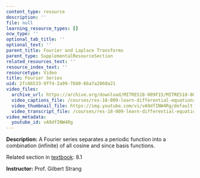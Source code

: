 ```yaml
---
content_type: resource
description: ''
file: null
learning_resource_types: []
ocw_type: ''
optional_tab_title: ''
optional_text: ''
parent_title: Fourier and Laplace Transforms
parent_type: SupplementalResourceSection
related_resources_text: ''
resource_index_text: ''
resourcetype: Video
title: Fourier Series
uid: 2fc86533-9ff4-2a99-7660-66a7a2860a21
video_files:
  archive_url: https://archive.org/download/MITRES18-009F15/MITRES18-009F15_8_1_FourierSeries_300k.mp4
  video_captions_file: /courses/res-18-009-learn-differential-equations-up-close-with-gilbert-strang-and-cleve-moler-fall-2015/25d9ac8402b85c2cb3693ed4475797b4_vA9dfINW4Rg.vtt
  video_thumbnail_file: https://img.youtube.com/vi/vA9dfINW4Rg/default.jpg
  video_transcript_file: /courses/res-18-009-learn-differential-equations-up-close-with-gilbert-strang-and-cleve-moler-fall-2015/f215541ba269252b86d5473e86267030_vA9dfINW4Rg.pdf
video_metadata:
  youtube_id: vA9dfINW4Rg
---
```


**Description:** A Fourier series separates a periodic function into a combination (infinite) of all cosine and since basis functions.

Related section in [textbook](http://www-math.mit.edu/~gs/dela/): 8.1

**Instructor:** Prof. Gilbert Strang